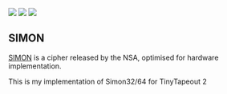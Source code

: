 ![](../../workflows/gds/badge.svg) ![](../../workflows/docs/badge.svg) ![](../../workflows/test/badge.svg)

## SIMON

[SIMON](https://en.wikipedia.org/wiki/Simon_(cipher)) is a cipher released by the NSA, optimised for hardware implementation.

This is my implementation of Simon32/64 for TinyTapeout 2